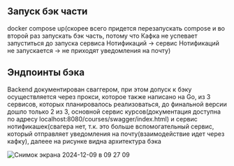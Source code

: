 ## Запуск бэк части 
docker compose up(скорее всего придется перезапускать compose и во второй раз запускать бэк часть, потому что Кафка не успевает запуститься до запуска сервиса Нотификаций -> сервис Нотификаций не запускается -> не приходят уведомления на почту)

## Эндпоинты бэка
Backend документирован сваггером, при этом допуск к бэку осуществляется через прокси, которое также написано на Go, из 3 сервисов, которых планировалось реализоваться, до финальной версии дошло только 2 из 3, основной сервис курсов(документация доступна по адресу localhost:8080/courses/swagger/index.html) и сервис нотификашек(свагера нет, т.к. это больше вспомогательный сервис, который отправляет уведомления на почту(взаимодействие идет через кафку), далеее на рисунке видна архитектура бэка

![Снимок экрана 2024-12-09 в 09 27 09](https://github.com/user-attachments/assets/8c84286a-3edf-40b9-8240-72ffa09ca434)
